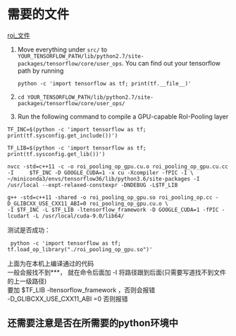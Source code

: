 # 需要的文件  

[roi_文件](./src)  
1. Move everything under `src/` to `YOUR_TENSORFLOW_PATH/lib/python2.7/site-packages/tensorflow/core/user_ops`. You can find out your tensorflow path by running

    `python -c 'import tensorflow as tf; print(tf.__file__)'`

2. `cd YOUR_TENSORFLOW_PATH/lib/python2.7/site-packages/tensorflow/core/user_ops/`
3. Run the following command to compile a GPU-capable RoI-Pooling layer
```
TF_INC=$(python -c 'import tensorflow as tf; print(tf.sysconfig.get_include())')
```
```
TF_LIB=$(python -c 'import tensorflow as tf; print(tf.sysconfig.get_lib())')
```
```
nvcc -std=c++11 -c -o roi_pooling_op_gpu.cu.o roi_pooling_op_gpu.cu.cc -I     $TF_INC -D GOOGLE_CUDA=1 -x cu -Xcompiler -fPIC -I \
~/miniconda3/envs/tensorflow36/lib/python3.6/site-packages -I /usr/local --expt-relaxed-constexpr -DNDEBUG -L$TF_LIB
```
```
g++ -std=c++11 -shared -o roi_pooling_op_gpu.so roi_pooling_op.cc -D_GLIBCXX_USE_CXX11_ABI=0 roi_pooling_op_gpu.cu.o \
-I $TF_INC -L $TF_LIB -ltensorflow_framework -D GOOGLE_CUDA=1 -fPIC -lcudart -L /usr/local/cuda-9.0/lib64/
```
测试是否成功：  
```
 python -c 'import tensorflow as tf; tf.load_op_library("./roi_pooling_op_gpu.so")'  
```
上面为在本机上编译通过的代码  
一般会报找不到***， 就在命令后面加 -I 将路径跟到后面(只需要写道找不到文件的上一级路径)  
要加 $TF_LIB -ltensorflow_framework ，否则会报错  
-D_GLIBCXX_USE_CXX11_ABI =0 否则报错  
## 还需要注意是否在所需要的python环境中  
